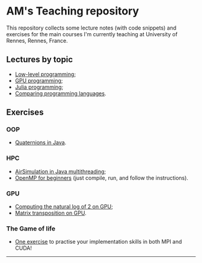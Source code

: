 
# AM's Teaching repository

This repository collects some lecture notes (with code snippets) 
and exercises for the main courses I'm currently teaching at 
University of Rennes, Rennes, France.

## Lectures by topic

* [Low-level programming](./lowlevel/README.md);
* [GPU programming](./GPU/README.md);
* [Julia programming](./Julia/README.md);
* [Comparing programming languages](./cmp/README.md).

## Exercises

### OOP

* [Quaternions in Java](./OOP/README.md).

### HPC

* [AirSimulation in Java multithreading](./HPC/AirSimulation/README.md);
* [OpenMP for beginners](./HPC/OpenMPbeginners.c) (just compile, run, and follow the instructions).

### GPU

* [Computing the natural log of 2 on GPU](./GPU/log2series.md);
* [Matrix transposition on GPU](./GPU/mattranspose.md).

### The Game of life

* [One exercise](./HPC/game/README.md) to practise your implementation skills in both MPI and CUDA!

--------------------

